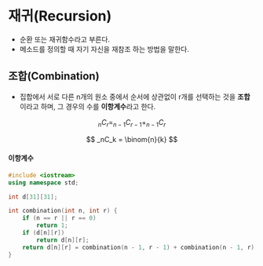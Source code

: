 # 재귀(Recursion)

* 순환 또는 재귀함수라고 부른다.
* 메소드를 정의할 때 자기 자신을 재참조 하는 방법을 말한다.



## 조합(Combination)

* 집합에서 서로 다른 n개의 원소 중에서 순서에 상관없이 r개를 선택하는 것을 **조합**이라고 하며, 그 경우의 수를 **이항계수**라고 한다.

$$
_nC_r = _{n-1}C_{r-1} + _{n-1}C_r
$$

$$
_nC_k = \binom{n}{k}
$$

#### 이항계수

```c++
#include <iostream>
using namespace std;

int d[31][31];

int combination(int n, int r) {
	if (n == r || r == 0)
		return 1;
	if (d[n][r])
		return d[n][r];
	return d[n][r] = combination(n - 1, r - 1) + combination(n - 1, r);
}
```



